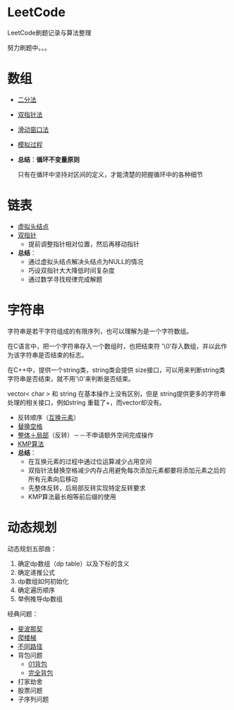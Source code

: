 # LeetCode
LeetCode刷题记录与算法整理

努力刷题中。。。

# 数组
  - [二分法](problems/0704.二分查找/二分查找.md)

  - [双指针法](problems/0027.移除元素/移除元素.md)

  - [滑动窗口法](problems/0977.有序数组的平方/有序数组的平方.md)

  - [模拟过程](problems/0059.旋转矩阵/旋转矩阵.md)

  - **总结**：**循环不变量原则**

    只有在循环中坚持对区间的定义，才能清楚的把握循环中的各种细节

# 链表
  - [虚拟头结点](problems/0203.移除链表元素/移除链表元素.md)
  - [双指针](problems/0206.反转链表/反转链表.md)
    - 提前调整指针相对位置，然后再移动指针
  - **总结**：
    - 通过虚拟头结点解决头结点为NULL的情况
    - 巧设双指针大大降低时间复杂度
    - 通过数学寻找规律完成解题

# 字符串
字符串是若干字符组成的有限序列，也可以理解为是一个字符数组。

在C语言中，把一个字符串存入一个数组时，也把结束符 '\0'存入数组，并以此作为该字符串是否结束的标志。

在C++中，提供一个string类，string类会提供 size接口，可以用来判断string类字符串是否结束，就不用'\0'来判断是否结束。

vector< char > 和 string 在基本操作上没有区别，但是 string提供更多的字符串处理的相关接口，例如string 重载了+，而vector却没有。

  - 反转顺序（[互换元素](problems/0344.反转字符串/反转字符串.md)）
  - [替换空格](problems/剑指Offer05.替换空格/solution.cpp)
  - [整体＋局部](problems/剑指Offer58-II.左旋转字符串/solution.cpp)（反转）－－不申请额外空间完成操作
  - [KMP算法](problems/0028.实现strStr()/KMP算法.md)
  - **总结**：
    - 在互换元素的过程中通过位运算减少占用空间
    - 双指针法替换空格减少内存占用避免每次添加元素都要将添加元素之后的所有元素向后移动
    - 先整体反转，后局部反转实现特定反转要求
    - KMP算法最长相等前后缀的使用

# 动态规划

动态规划五部曲：

1. 确定dp数组（dp table）以及下标的含义
2. 确定递推公式
3. dp数组如何初始化
4. 确定遍历顺序
5. 举例推导dp数组

经典问题：

- [斐波那契](problems/0509.斐波那契数/斐波那契数.md)
- [爬楼梯](problems/0746.使用最小花费爬楼梯/使用最小花费爬楼梯.md)
- [不同路径](problems/0062.不同路径/不同路径.md)
- 背包问题
  - [01背包](problems/0416.分割等和子集/01背包问题.md)
  - [完全背包](problems/0518.零钱兑换II/完全背包.md)
- 打家劫舍
- 股票问题
- 子序列问题